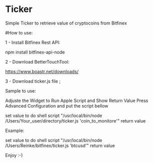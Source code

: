 # Ticker
Simple Ticker to retrieve value of cryptocoins from Bitfinex


#How to use:

1 - Install Bitfinex Rest API:

  npm install bitfinex-api-node

2 - Download BetterTouchTool:

https://www.boastr.net/downloads/

3 - Download ticker.js file ;

Sample to use:

Adjuste the Widget to Run Apple Script and Show Return Value
Press Advanced Configuration and put the script bellow

set value to do shell script "/usr/local/bin/node /Users/Your_user/directory/ticker.js 'coin_to_monitore'"
return value

Example:

set value to do shell script "/usr/local/bin/node /Users/Reinke/bitfinex/ticker.js 'btcusd'"
return value

Enjoy :-)
